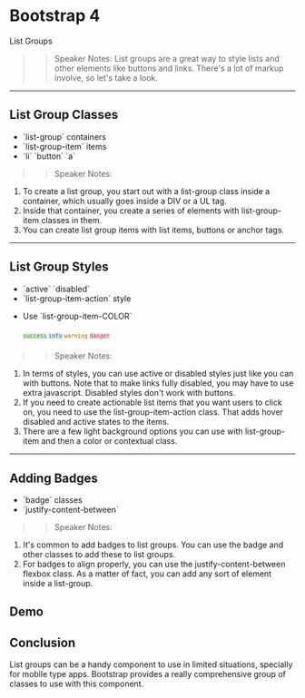 <!-- .slide: data-state="title" -->
# Bootstrap 4
List Groups

> > Speaker Notes:
List groups are a great way to style lists and other elements like buttons and links. There's a lot of markup involve, so let's take a look.

---

<!-- .slide: data-state="hasicon" -->

## <i class="fa fa-list-alt"></i> List Group Classes

<ul>
	<li class="fragment">`list-group` containers</li>
	<li class="fragment">`list-group-item` items</li>
	<li class="fragment">`li` `button` `a`</li>
</ul>

> > Speaker Notes:
1. To create a list group, you start out with a list-group class inside a container, which usually goes inside a DIV or a UL tag.
1. Inside that container, you create a series of elements with list-group-item classes in them.
1. You can create list group items with list items, buttons or anchor tags.

---

<!-- .slide: data-state="hasicon" -->

## <i class="fa fa-list-alt"></i> List Group Styles
<ul>
	<li class="fragment">`active` `disabled`</li>
	<li class="fragment">`list-group-item-action` style</li>
	<li class="fragment"><p contenteditable>Use `list-group-item-COLOR`</p>
		<small style="line-height: 220%; vertical-align: text-bottom;">
			<code style="background:#dff0d8; color:#3c763d;">success</code>
			<code style="background:#d9edf7; color:#31708f;">info</code>
			<code style="background:#fcf8e3; color:#8a6d3b;">warning</code>
			<code style="background:#f2dede; color:#a94442;">danger</code>
		</small>
	</li>
</ul>

> > Speaker Notes:
1. In terms of styles, you can use active or disabled styles just like you can with buttons. Note that to make links fully disabled, you may have to use extra javascript. Disabled styles don't work with buttons.
1. If you need to create actionable list items that you want users to click on, you need to use the list-group-item-action class. That adds hover disabled and active states to the items.
1. There are a few light background options you can use with list-group-item and then a color or contextual class.

---

<!-- .slide: data-state="hasicon" -->

## <i class="fa fa-list-alt"></i> Adding Badges

<ul>
	<li class="fragment">`badge` classes</li>
	<li class="fragment">`justify-content-between`</li>
</ul>

> > Speaker Notes:
1. It's common to add badges to list groups. You can use the badge and other classes to add these to list groups.
2. For badges to align properly, you can use the justify-content-between flexbox class. As a matter of fact, you can add any sort of element inside a list-group.

## Demo

## Conclusion
List groups can be a handy component to use in limited situations, specially for mobile type apps. Bootstrap provides a really comprehensive group of classes to use with this component.
